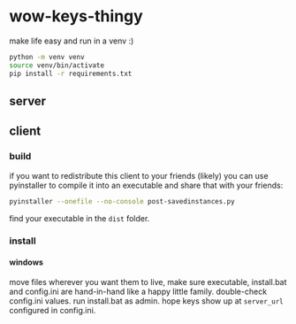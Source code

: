 # wow-keys-thingy

make life easy and run in a venv :)

```bash
python -m venv venv
source venv/bin/activate
pip install -r requirements.txt
```

## server

## client

### build

if you want to redistribute this client to your friends (likely) you can use pyinstaller to compile it into an executable and share that with your friends:

```bash
pyinstaller --onefile --no-console post-savedinstances.py
```

find your executable in the `dist` folder.

### install

#### windows

move files wherever you want them to live, make sure executable, install.bat and config.ini are hand-in-hand like a happy little family.
double-check config.ini values.
run install.bat as admin.
hope keys show up at `server_url` configured in config.ini.
